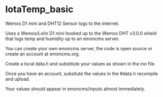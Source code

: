 # IotaTemp_basic
Wemos D1 mini and DHT12 Sensor logs to the internet.

Uses a Wemos/Lolin D1 mini hooked up to the Wemos DHT v3.0.0 shield that logs temp and humidity up to an emoncms server.

You can create your own emoncms server, the code is open source or create an account at emoncms.org.

Create a local data.h and substitute your values as shown in the ino file.

Once you have an account, subsitute the values in the #data.h recompile and upload. 

Your values should appear in emoncms/inputs almost immediately. 
